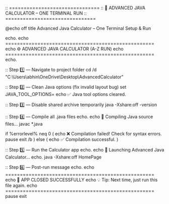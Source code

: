 :: ===============================
:: 🚀 ADVANCED JAVA CALCULATOR – ONE TERMINAL RUN
:: ===============================

@echo off
title Advanced Java Calculator – One Terminal Setup & Run

echo.
echo ===================================================
echo       ⚙️  ADVANCED JAVA CALCULATOR  (A-Z RUN)
echo ===================================================
echo.

:: Step 1️⃣ — Navigate to project folder
cd /d "C:\Users\abhin\OneDrive\Desktop\AdvancedCalculator"

:: Step 2️⃣ — Clean Java options (fix invalid layout bug)
set JAVA_TOOL_OPTIONS=
echo ✅ Java tool options cleared.

:: Step 3️⃣ — Disable shared archive temporarily
java -Xshare:off -version

:: Step 4️⃣ — Compile all .java files
echo.
echo 🧩 Compiling Java source files...
javac *.java

if %errorlevel% neq 0 (
    echo ❌ Compilation failed! Check for syntax errors.
    pause
    exit /b
) else (
    echo ✅ Compilation successful.
)

:: Step 5️⃣ — Run the Calculator app
echo.
echo 🚀 Launching Advanced Java Calculator...
echo.
java -Xshare:off HomePage

:: Step 6️⃣ — Post-run message
echo.
echo ===================================================
echo 🎉  APP CLOSED SUCCESSFULLY
echo 💡  Tip: Next time, just run this file again.
echo ===================================================
pause
exit
